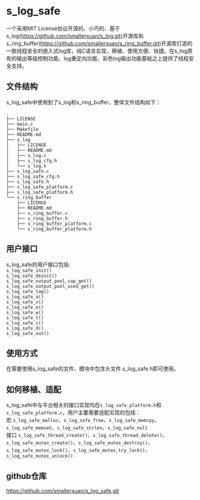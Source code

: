 # s_log_safe
一个采用MIT License协议开源的、小巧的、基于s_log(https://github.com/smallerxuan/s_log.git)开源库和s_ring_buffer(https://github.com/smallerxuan/s_ring_buffer.git)开源库打造的一款线程安全的嵌入式log库，纯C语言实现，移植、使用方便、快捷。在s_log原有的输出等级控制功能、log重定向功能、彩色log输出功能基础之上提供了线程安全支持。

## 文件结构
s_log_safe中使用到了s_log和s_ring_buffer，整体文件结构如下：  
```
.  
├── LICENSE  
├── main.c  
├── Makefile  
├── README.md  
├── s_log  
│   ├── LICENSE  
│   ├── README.md  
│   ├── s_log.c  
│   ├── s_log_cfg.h  
│   └── s_log.h  
├── s_log_safe.c  
├── s_log_safe_cfg.h  
├── s_log_safe.h  
├── s_log_safe_platform.c  
├── s_log_safe_platform.h  
└── s_ring_buffer  
    ├── LICENSE  
    ├── README.md  
    ├── s_ring_buffer.c  
    ├── s_ring_buffer.h  
    ├── s_ring_buffer_platform.c  
    └── s_ring_buffer_platform.h  
```

## 用户接口
s_log_safe的用户接口包括:  
`s_log_safe_init()`  
`s_log_safe_deinit()`  
`s_log_safe_output_pool_cap_get()`  
`s_log_safe_output_pool_used_get()`  
`s_log_safe_tag()`  
`s_log_safe_a()`  
`s_log_safe_v()`  
`s_log_safe_e()`  
`s_log_safe_w()`  
`s_log_safe_t()`  
`s_log_safe_i()`  
`s_log_safe_d()`  
`s_log_safe_out()`

## 使用方式
在需要使用s_log_safe的文件、模块中包含头文件 s_log_safe.h即可使用。

## 如何移植、适配
s_log_safe中与平台相关的接口实现均在`s_log_safe_platform.h`和`s_log_safe_platform.c`，用户主要需要适配实现的包括：  
宏 `s_log_safe_malloc`、`s_log_safe_free`、`s_log_safe_memcpy`、`s_log_safe_memset`、`s_log_safe_strlen`、`s_log_safe_null`  
接口 `s_log_safe_thread_create()`、`s_log_safe_thread_delete()`、`s_log_safe_mutex_create()`、`s_log_safe_mutex_destroy()`、`s_log_safe_mutex_lock()`、`s_log_safe_mutex_try_lock()`、`s_log_safe_mutex_unlock()`

## github仓库
https://github.com/smallerxuan/s_log_safe.git